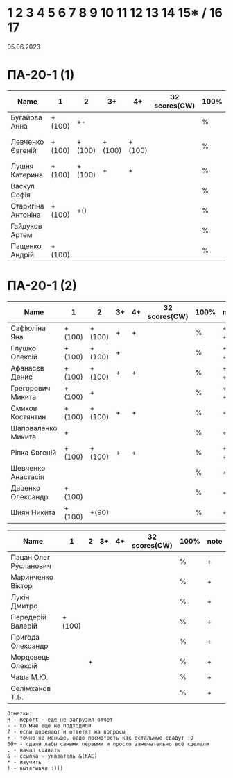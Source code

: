 # 1 2 3 4 5 6 7 8 9 10 11 12 13 14 15* / 16 17

05.06.2023

<!---
	素晴らしい
	
	Great job ^-^
	Good job ^-^
	Well done!
	Excellent!
	Impressive *-*
	Magnificent!
	Great !!!
	Marvelous!!!
	Fantastic!!!
	Wonderful!!!
	Wondrous!!!
	AWESOME!!!
	Unbelievable!!!
	Craftable Minecraftable
	Brilliant!!!
	
	Thanks for your persistence and curiosity (=
	
	
	
	90 A
	82 B
	75 C
	64 D
	60 E
	
-->

# ПА-20-1 (1) 
| Name                  |	1		|	2		|	3+		|	4+		| 32 scores(CW)	| __100%__	| note      |
| --------------------- | --------- | ---------	| --------- | --------- | -------------	| ---------	| --------- |
| Бугайова Анна			|	+(100)	|	+-		|			|			|				|		%	| + + +     | EnigmaMaster+-
| Левченко Євгеній 		|	+(100)	|	+(100)	|	+(100)	|	+(100)	|				|		%	| + + + + + | LES Swift
| Лушня Катерина		|	+(100)	|	+(100)	|	+		|	+		|				|		%	| +         |
| Васкул Софія			|		 	|			|			|			|				|		%	| +         |
| Старигіна Антоніна	|	+(100) 	|	+()		|			|			|				|		%	| + + +		| EnigmaMaster+++
| Гайдуков Артем 		|		 	|			|			|			|				|		%	| +         |
| Пащенко Андрій		|	+(100)	|			|			|			|				|		%	| + + +		| EnigmaMaster+++ + He shares the Pi=4 video with me ^_^ Andrew_P
                                                                                            
# ПА-20-1 (2)                                                                               
| Name                  |	1		|	2		|	3+		|	4+		| 32 scores(CW)	| __100%__	| note      |
| --------------------- | --------- | ---------	| --------- | --------- | -------------	| --------- | --------- |
| Сафіюліна Яна	   		|	+(100)	|	+(100)	|	+		|	+		|				|		%	| + + +		| EnigmaMaster+++
| Глушко Олексій   		|	+(100)	|	+(100)	|	+		|			|			  	|		%	| + + +		| EnigmaMaster+++
| Афанасєв Денис		|	+(100)	|	+(100)	|	+		|	+		|				|		%	| + + +		| EnigmaMaster+
| Грегорович Микита		|	+(100)	|	+		|			|			|				|		%	| + + +		| EnigmaMaster+++ Терновка
| Смиков Костянтин		|	+(100)	|	+(100)	|	+		|	+		|				|		%	| + +       | SKI
| Шаповаленко Микита	|	+		|			|			|			|				|		%	| +         | 
| Ріпка Євгеній			|	+(100)	|	+(100)  |	+		|	+		|				|		%	| + + +		| Lighter - REV - EnigmaMaster+++
| Шевченко Анастасія 	|			|			|			|			|				|		%	| +         |	
| Даценко Олександр		|	+(100)	|			|			|			|				|		%	| + + 		| + HOMM3 Wallpapers
| Шиян Никита			|	+(100)	|	+(90)	|			|			|				|		%	| + + 		| +

| Name                  |	1		|	2		|	3+		|	4+		| 32 scores(CW)	| __100%__  | note      |
| --------------------- | --------- | --------- | --------- | --------- | ------------- | --------- | --------- |
| Пацан Олег Русланович |			|			|			|			|				|		%	| +         |
| Маринченко Віктор		|			|			|			|			|				|		%	| +         |
| Лукін Дмитро			|			|			|			|			|				|		%	| +         |	
| Передерій Валерій		|	+(100)	|			|			|			|				|		%	| +         |
| Пригода  Олександр	|			|			|			|			|				|		%	| +         |
| Мордовець  Олексій	|	 		|	+		|			|			|				|		%	| +		    | Working	EnigmaMaster-----
| Чаша М.Ю.				|			|			|			|			|				|		%	| +         |
| Селімханов Т.Б.		|			|			|			|			|				|		%	| +         |

```
Отметки:
R - Report - ещё не загрузил отчёт
- - ко мне ещё не подходили
? - если доделают и ответят на вопросы 
+ - точно не меньше, надо посмотреть как остальные сдадут :D  
60+ - сдали лабы самыми первыми и просто замечательно всё сделали
. - начал сдавать
& - ссылка - указатель &(KAE)
* - изучить
! - вытягивал :)))
```

	






